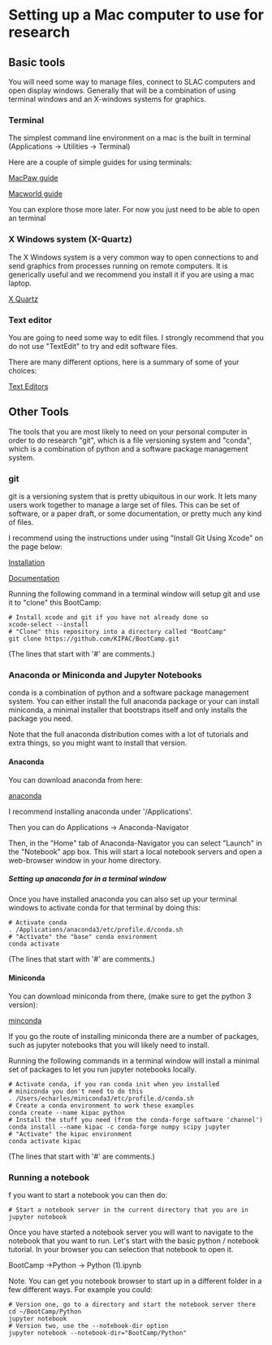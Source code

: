 # Setting up a Mac computer to use for research

## Basic tools

You will need some way to manage files, connect to SLAC computers and
open display windows.  Generally that will be a combination of using
terminal windows and an X-windows systems for graphics.

### Terminal

The simplest command line environment on a mac is the built in terminal (Applications -> Utilities -> Terminal)

Here are a couple of simple guides for using terminals:

[MacPaw guide](https://macpaw.com/how-to/use-terminal-on-mac)

[Macworld guide](https://www.macworld.co.uk/how-to/mac-software/how-use-terminal-on-mac-3608274)

You can explore those more later.  For now you just need to be able to
open an terminal 


### X Windows system (X-Quartz)

The X Windows system is a very common way to open connections to and send graphics from processes running on remote computers.   It is generically useful and
we recommend you install it if you are using a mac laptop.

[X Quartz](https://www.xquartz.org)


### Text editor

You are going to need some way to edit files.   I strongly recommend
that you do not use "TextEdit" to try and edit software files.

There are many different options, here is a summary of some of your
choices:

[Text Editors](text_editors.md)


## Other Tools

The tools that you are most likely to need on your personal computer
in order to do research "git", which is a file versioning system and
"conda", which is a combination of python and a software package management system.

### git

git is a versioning system that is pretty ubiquitous in our
work.  It lets many users work together to manage a large set of
files.  This can be set of software, or a paper draft, or some
documentation, or pretty much any kind of files. 

I recommend using the instructions under using "Install Git Using
Xcode" on the page below:

[Installation](https://phoenixnap.com/kb/install-git-on-mac)

[Documentation](https://xkcd.com/1597)

Running the following command in a terminal window will setup git and
use it to "clone" this BootCamp:

    # Install xcode and git if you have not already done so
    xcode-select --install
    # "Clone" this repository into a directory called "BootCamp" 
	git clone https://github.com/KIPAC/BootCamp.git

(The lines that start with '#' are comments.)
   

### Anaconda or Miniconda and Jupyter Notebooks

conda is a combination of python and a software package management
system.   You can either install the full anaconda package or your can
install miniconda, a minimal installer that bootstraps itself and only installs the package you need.

Note that the full anaconda distribution comes with a lot of tutorials
and extra things, so you might want to install that version.


#### Anaconda

You can download anaconda from here:

[anaconda](https://docs.anaconda.com/anaconda/install/mac-os/)

I recommend installing anaconda under '/Applications'.

Then you can do Applications -> Anaconda-Navigator

Then, in the "Home" tab of  Anaconda-Navigator you can select "Launch" 
in the "Notebook" app box.  This will start a local notebook servers
and open a web-browser window in your home directory.

##### Setting up anaconda for in a terminal window 

Once you have installed anaconda you can also set up your terminal
windows to activate conda for that terminal by doing this:

    # Activate conda
    . /Applications/anaconda3/etc/profile.d/conda.sh
    # "Activate" the "base" conda environment
	conda activate

(The lines that start with '#' are comments.)


#### Miniconda

You can download miniconda from there, (make sure to get the python 3 version):

[minconda](https://docs.conda.io/en/latest/miniconda.html)

If you go the route of installing miniconda there are a number of packages, such as jupyter notebooks that you will likely need to install.

Running the following commands in a terminal window will install a minimal set of packages to
let you run jupyter notebooks locally. 

    # Activate conda, if you ran conda init when you installed
    # miniconda you don't need to do this
    . /Users/echarles/miniconda3/etc/profile.d/conda.sh 
    # Create a conda environment to work these examples
    conda create --name kipac python
    # Install the stuff you need (from the conda-forge software 'channel')
    conda install --name kipac -c conda-forge numpy scipy jupyter
    # "Activate" the kipac environment
	conda activate kipac

(The lines that start with '#' are comments.)

### Running a notebook

f you want to start a notebook you can then do:

    # Start a notebook server in the current directory that you are in 
    jupyter notebook 

Once you have started a notebook server you will want to navigate to
the notebook that you want to run.  Let's start with the basic python
/ notebook tutorial.   In your browser you can selection that notebook
to open it.

BootCamp ->Python -> Python (1).ipynb

Note.   You can get you notebook browser to start up in
a different folder in a few different ways.   For example you could:

    # Version one, go to a directory and start the notebook server there
    cd ~/BootCamp/Python
	jupyter notebook
    # Version two, use the --notebook-dir option
    jupyter notebook --notebook-dir="BootCamp/Python"

<!--  LocalWords:  Miniconda Jupyter minconda kipac conda-forge numpy
 -->
<!--  LocalWords:  scipy
 -->
